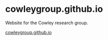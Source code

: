 # cowleygroup.github.io
Website for the Cowley research group.

[cowleygroup.github.io](https://cowleygroup.github.io)
